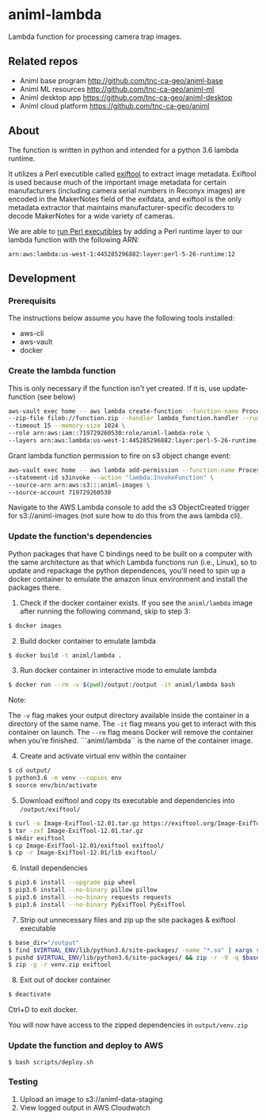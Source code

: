 # animl-lambda
Lambda function for processing camera trap images.

## Related repos
- Animl base program      http://github.com/tnc-ca-geo/animl-base
- Animl ML resources      http://github.com/tnc-ca-geo/animl-ml
- Animl desktop app       https://github.com/tnc-ca-geo/animl-desktop
- Animl cloud platform    https://github.com/tnc-ca-geo/animl

## About
The function is written in python and intended for a python 3.6 lambda runtime.

It utilizes a Perl executible called [exiftool](https://exiftool.org/) to 
extract image metadata. Exiftool is used because much of the important image 
metadata for certain manufacturers (including camera serial numbers in Reconyx 
images) are encoded in the MakerNotes field of the exifdata, and exiftool is 
the only metadata extractor that maintains manufacturer-specific decoders to 
decode MakerNotes for a wide variety of cameras.

We are able to 
[run Perl executibles](https://metacpan.org/pod/AWS::Lambda#Use-Prebuild-Public-Lambda-Layer) 
by adding a Perl runtime layer to our lambda function with the following ARN:

```
arn:aws:lambda:us-west-1:445285296882:layer:perl-5-26-runtime:12
```

## Development

### Prerequisits
The instructions below assume you have the following tools installed:
- aws-cli
- aws-vault
- docker

### Create the lambda function
This is only necessary if the function isn't yet created. 
If it is, use update-function (see below)

```sh
aws-vault exec home -- aws lambda create-function --function-name ProcessCamtrapImage \
--zip-file fileb://function.zip --handler lambda_function.handler --runtime python3.6 \
--timeout 15 --memory-size 1024 \
--role arn:aws:iam::719729260530:role/animl-lambda-role \
--layers arn:aws:lambda:us-west-1:445285296882:layer:perl-5-26-runtime:12
```

Grant lambda function permission to fire on s3 object change event:

```sh
aws-vault exec home -- aws lambda add-permission --function-name ProcessCamtrapImage --principal s3.amazonaws.com \
--statement-id s3invoke --action "lambda:InvokeFunction" \
--source-arn arn:aws:s3:::animl-images \
--source-account 719729260530
```

Navigate to the AWS Lambda console to add the s3 ObjectCreated trigger for 
s3://animl-images (not sure how to do this from the aws lambda cli).

### Update the function's dependencies
Python packages that have C bindings need to be built on a computer with the 
same architecture as that which Lambda functions run (i.e., Linux), so to 
update and repackage the python dependences, you'll need to spin up a docker 
container to emulate the amazon linux environment and install the packages 
there.

1. Check if the docker container exists. If you see the ```animl/lambda``` 
image after running the following command, skip to step 3:

```sh
$ docker images
```

2. Build docker container to emulate lambda

```sh
$ docker build -t animl/lambda .
```

3. Run docker container in interactive mode to emulate lambda

```sh
$ docker run --rm -v $(pwd)/output:/output -it animl/lambda bash
```

Note:

The ```-v``` flag makes your output directory available inside the container 
in a directory of the same name.
The ```-it``` flag means you get to interact with this container on launch.
The ```--rm``` flag means Docker will remove the container when you’re finished.
```animl/lambda`` is the name of the container image.


4. Create and activate virtual env within the container

```sh
$ cd output/
$ python3.6 -m venv --copies env
$ source env/bin/activate
```

5. Download exiftool and copy its executable and dependencies into 
`/output/exiftool/`

```sh
$ curl -o Image-ExifTool-12.01.tar.gz https://exiftool.org/Image-ExifTool-12.01.tar.gz
$ tar -zxf Image-ExifTool-12.01.tar.gz
$ mkdir exiftool
$ cp Image-ExifTool-12.01/exiftool exiftool/
$ cp -r Image-ExifTool-12.01/lib exiftool/
```

6. Install dependencies

```sh
$ pip3.6 install --upgrade pip wheel
$ pip3.6 install --no-binary pillow pillow
$ pip3.6 install --no-binary requests requests
$ pip3.6 install --no-binary PyExifTool PyExifTool
```

7. Strip out unnecessary files and zip up the site packages & exiftool executable

```sh
$ base_dir="/output"
$ find $VIRTUAL_ENV/lib/python3.6/site-packages/ -name "*.so" | xargs strip
$ pushd $VIRTUAL_ENV/lib/python3.6/site-packages/ && zip -r -9 -q $base_dir/venv.zip * ; popd
$ zip -g -r venv.zip exiftool
```

8. Exit out of docker container

```sh
$ deactivate
```
Ctrl+D to exit docker.

You will now have access to the zipped dependencies in ```output/venv.zip```

### Update the function and deploy to AWS

```
$ bash scripts/deploy.sh
```

### Testing

1. Upload an image to s3://animl-data-staging
2. View logged output in AWS Cloudwatch
